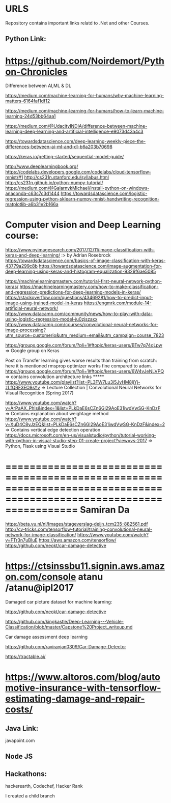 # URLS
Repository contains important links relatd to .Net and other Courses.

Python Link:
-------------
https://github.com/Noirdemort/Python-Chronicles
==============================================================================================================
Difference between AI,ML & DL

https://medium.com/machine-learning-for-humans/why-machine-learning-matters-6164faf1df12

https://medium.com/machine-learning-for-humans/how-to-learn-machine-learning-24d53bb64aa1 

https://medium.com/@UdacityINDIA/difference-between-machine-learning-deep-learning-and-artificial-intelligence-e9073d43a4c3 

https://towardsdatascience.com/deep-learning-weekly-piece-the-differences-between-ai-ml-and-dl-b6a203b70698

https://keras.io/getting-started/sequential-model-guide/

http://www.deeplearningbook.org/
https://codelabs.developers.google.com/codelabs/cloud-tensorflow-mnist/#1
http://cs231n.stanford.edu/syllabus.html
http://cs231n.github.io/python-numpy-tutorial/
https://medium.com/@GalarnykMichael/install-python-on-windows-anaconda-c63c7c3d1444
https://towardsdatascience.com/logistic-regression-using-python-sklearn-numpy-mnist-handwriting-recognition-matplotlib-a6b31e2b166a

Computer vision and Deep Learning course:
=========================================
https://www.pyimagesearch.com/2017/12/11/image-classification-with-keras-and-deep-learning/  :> by Adrian Rosebrock
https://towardsdatascience.com/basics-of-image-classification-with-keras-43779a299c8b
https://towardsdatascience.com/image-augmentation-for-deep-learning-using-keras-and-histogram-equalization-9329f6ae5085

https://machinelearningmastery.com/tutorial-first-neural-network-python-keras/
https://machinelearningmastery.com/how-to-make-classification-and-regression-predictions-for-deep-learning-models-in-keras/
https://stackoverflow.com/questions/43469281/how-to-predict-input-image-using-trained-model-in-keras
https://engmrk.com/module-14-artificial-neural-network/
https://www.datacamp.com/community/news/how-to-play-with-data-using-logistic-regression-model-ju0zjszaxx
https://www.datacamp.com/courses/convolutional-neural-networks-for-image-processing?utm_source=customerio&utm_medium=email&utm_campaign=course_7823 

https://groups.google.com/forum/?pli=1#!topic/keras-users/BTw7q74oLpw  => Google group on Keras

Post on Transfer learning gives worse results than training from scratch: here it is mentioned rmsprop optimizer works fine compared to adam.
https://groups.google.com/forum/?pli=1#!topic/keras-users/6W4vJeNLVPQ => contains convolution architecture links ***** 
https://www.youtube.com/playlist?list=PL3FW7Lu3i5JvHM8ljYj-zLfQRF3EO8sYv => Lecture Collection | Convolutional Neural Networks for Visual Recognition (Spring 2017)

https://www.youtube.com/watch?v=ArPaAX_PhIs&index=1&list=PLkDaE6sCZn6Gl29AoE31iwdVwSG-KnDzF => Contains explanation about weightage method
https://www.youtube.com/watch?v=XuD4C8vJzEQ&list=PLkDaE6sCZn6Gl29AoE31iwdVwSG-KnDzF&index=2 => Contains vertical edge detection operation
https://docs.microsoft.com/en-us/visualstudio/python/tutorial-working-with-python-in-visual-studio-step-01-create-project?view=vs-2017  => Python, Flask using Visual Studio

====================================================================================================================
Samiran Da
==========
https://beta.vu.nl/nl/Images/stageverslag-deijn_tcm235-882561.pdf
http://cv-tricks.com/tensorflow-tutorial/training-convolutional-neural-network-for-image-classification/
https://www.youtube.com/watch?v=FTr3n7uBIuE
https://aws.amazon.com/tensorflow/
https://github.com/neokt/car-damage-detective

https://ctsinssbu11.signin.aws.amazon.com/console
atanu /atanu@ipl2017
===============================================================================================================

Damaged car picture dataset for machine learning:

https://github.com/neokt/car-damage-detective

https://github.com/kingkastle/Deep-Learning---Vehicle-Classification/blob/master/Capstone%20Project_writeup.md

Car damage assessment deep learning

https://github.com/raviranjan0309/Car-Damage-Detector

https://tractable.ai/

https://www.altoros.com/blog/automotive-insurance-with-tensorflow-estimating-damage-and-repair-costs/
================================================================================================================
Java Link:
-------------
javapoint.com

Node JS
-------


Hackathons:
-----------
hackerearth, Codechef, Hacker Rank


I created a child branch
